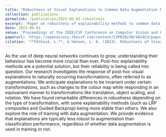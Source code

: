 ```yaml
---
title: "Robustness of Visual Explanations to Common Data Augmentation Methods"
collection: publications
permalink: /publication/2023-05-01-robustness
excerpt: 'Paper on robustness of explainability methods to common data augmentation methods.'
date: 2023-06-01
venue: 'Proceedings of the IEEE/CVF Conference on Computer Vision and Pattern Recognition'
paperurl: 'https://openaccess.thecvf.com/content/CVPR2023W/XAI4CV/papers/Tetkova_Robustness_of_Visual_Explanations_to_Common_Data_Augmentation_Methods_CVPRW_2023_paper.pdf'
citation: '**Tětková, L.**, & Hansen, L. K. (2023). Robustness of Visual Explanations to Common Data Augmentation Methods. In Proceedings of the IEEE/CVF Conference on Computer Vision and Pattern Recognition (pp. 3714-3719).'
---
```


As the use of deep neural networks continues to grow, understanding their behaviour has become more crucial than ever. Post-hoc explainability methods are a potential solution, but their reliability is being called into question. Our research investigates the response of post-hoc visual explanations to naturally occurring transformations, often referred to as augmentations. We anticipate explanations to be invariant under certain transformations, such as changes to the colour map while responding in an equivariant manner to transformations like translation, object scaling, and rotation. We have found remarkable differences in robustness depending on the type of transformation, with some explainability methods (such as LRP composites and Guided Backprop) being more stable than others. We also explore the role of training with data augmentation. We provide evidence that explanations are typically less robust to augmentation than classification performance, regardless of whether data augmentation is used in training or not.
